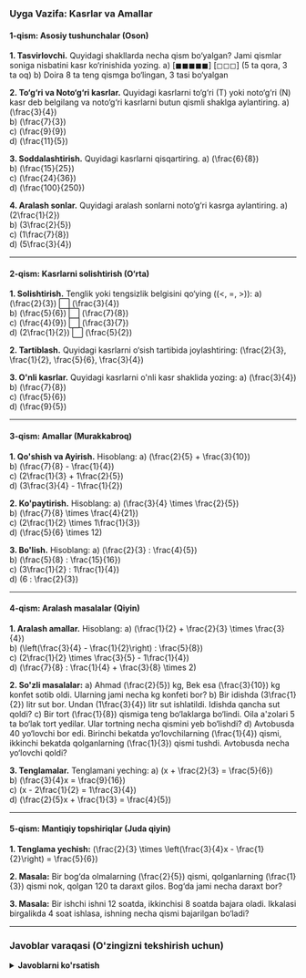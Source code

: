 ### **Uyga Vazifa: Kasrlar va Amallar**

#### **1-qism: Asosiy tushunchalar (Oson)**

**1. Tasvirlovchi.** Quyidagi shakllarda necha qism bo‘yalgan? Jami qismlar soniga nisbatini kasr ko‘rinishida yozing.
a) [◼◼◼◼◼] [◻◻◻]   (5 ta qora, 3 ta oq)
b) Doira 8 ta teng qismga bo‘lingan, 3 tasi bo‘yalgan

**2. To‘g‘ri va Noto‘g‘ri kasrlar.** Quyidagi kasrlarni to‘g‘ri (T) yoki noto‘g‘ri (N) kasr deb belgilang va noto‘g‘ri kasrlarni butun qismli shaklga aylantiring.
a) \(\frac{3}{4}\)  
b) \(\frac{7}{3}\)  
c) \(\frac{9}{9}\)  
d) \(\frac{11}{5}\)

**3. Soddalashtirish.** Quyidagi kasrlarni qisqartiring.
a) \(\frac{6}{8}\)  
b) \(\frac{15}{25}\)  
c) \(\frac{24}{36}\)  
d) \(\frac{100}{250}\)

**4. Aralash sonlar.** Quyidagi aralash sonlarni noto‘g‘ri kasrga aylantiring.
a) \(2\frac{1}{2}\)  
b) \(3\frac{2}{5}\)  
c) \(1\frac{7}{8}\)  
d) \(5\frac{3}{4}\)

---

#### **2-qism: Kasrlarni solishtirish (O‘rta)**

**1. Solishtirish.** Tenglik yoki tengsizlik belgisini qo‘ying (\(<, =, >\)):
a) \(\frac{2}{3}\) ⬜ \(\frac{3}{4}\)  
b) \(\frac{5}{6}\) ⬜ \(\frac{7}{8}\)  
c) \(\frac{4}{9}\) ⬜ \(\frac{3}{7}\)  
d) \(2\frac{1}{2}\) ⬜ \(\frac{5}{2}\)

**2. Tartiblash.** Quyidagi kasrlarni o‘sish tartibida joylashtiring:
\(\frac{2}{3}, \frac{1}{2}, \frac{5}{6}, \frac{3}{4}\)

**3. O'nli kasrlar.** Quyidagi kasrlarni o'nli kasr shaklida yozing:
a) \(\frac{3}{4}\)  
b) \(\frac{7}{8}\)  
c) \(\frac{5}{6}\)  
d) \(\frac{9}{5}\)

---

#### **3-qism: Amallar (Murakkabroq)**

**1. Qo'shish va Ayirish.** Hisoblang:
a) \(\frac{2}{5} + \frac{3}{10}\)  
b) \(\frac{7}{8} - \frac{1}{4}\)  
c) \(2\frac{1}{3} + 1\frac{2}{5}\)  
d) \(3\frac{3}{4} - 1\frac{1}{2}\)

**2. Ko'paytirish.** Hisoblang:
a) \(\frac{3}{4} \times \frac{2}{5}\)  
b) \(\frac{7}{8} \times \frac{4}{21}\)  
c) \(2\frac{1}{2} \times 1\frac{1}{3}\)  
d) \(\frac{5}{6} \times 12\)

**3. Bo'lish.** Hisoblang:
a) \(\frac{2}{3} : \frac{4}{5}\)  
b) \(\frac{5}{8} : \frac{15}{16}\)  
c) \(3\frac{1}{2} : 1\frac{1}{4}\)  
d) \(6 : \frac{2}{3}\)

---

#### **4-qism: Aralash masalalar (Qiyin)**

**1. Aralash amallar.** Hisoblang:
a) \(\frac{1}{2} + \frac{2}{3} \times \frac{3}{4}\)  
b) \(\left(\frac{3}{4} - \frac{1}{2}\right) : \frac{5}{8}\)  
c) \(2\frac{1}{2} \times \frac{3}{5} - 1\frac{1}{4}\)  
d) \(\frac{7}{8} : \frac{1}{4} + \frac{3}{8} \times 2\)

**2. So'zli masalalar:**
a) Ahmad \(\frac{2}{5}\) kg, Bek esa \(\frac{3}{10}\) kg konfet sotib oldi. Ularning jami necha kg konfeti bor?
b) Bir idishda \(3\frac{1}{2}\) litr sut bor. Undan \(1\frac{3}{4}\) litr sut ishlatildi. Idishda qancha sut qoldi?
c) Bir tort \(\frac{1}{8}\) qismiga teng bo‘laklarga bo‘lindi. Oila a'zolari 5 ta bo‘lak tort yedilar. Ular tortning necha qismini yeb bo‘lishdi?
d) Avtobusda 40 yo‘lovchi bor edi. Birinchi bekatda yo‘lovchilarning \(\frac{1}{4}\) qismi, ikkinchi bekatda qolganlarning \(\frac{1}{3}\) qismi tushdi. Avtobusda necha yo‘lovchi qoldi?

**3. Tenglamalar.** Tenglamani yeching:
a) \(x + \frac{2}{3} = \frac{5}{6}\)  
b) \(\frac{3}{4}x = \frac{9}{16}\)  
c) \(x - 2\frac{1}{2} = 1\frac{3}{4}\)  
d) \(\frac{2}{5}x + \frac{1}{3} = \frac{4}{5}\)

---

#### **5-qism: Mantiqiy topshiriqlar (Juda qiyin)**

**1. Tenglama yechish:**
\(\frac{2}{3} \times \left(\frac{3}{4}x - \frac{1}{2}\right) = \frac{5}{6}\)

**2. Masala:** Bir bog‘da olmalarning \(\frac{2}{5}\) qismi, qolganlarning \(\frac{1}{3}\) qismi nok, qolgan 120 ta daraxt gilos. Bog‘da jami necha daraxt bor?

**3. Masala:** Bir ishchi ishni 12 soatda, ikkinchisi 8 soatda bajara oladi. Ikkalasi birgalikda 4 soat ishlasa, ishning necha qismi bajarilgan bo‘ladi?

---

### **Javoblar varaqasi (O'zingizni tekshirish uchun)**

<details>
<summary><strong>Javoblarni ko'rsatish</strong></summary>

**1-qism:**
1. a) \(\frac{5}{8}\) b) \(\frac{3}{8}\)
2. a) T b) N (\(2\frac{1}{3}\)) c) N (1) d) N (\(2\frac{1}{5}\))
3. a) \(\frac{3}{4}\) b) \(\frac{3}{5}\) c) \(\frac{2}{3}\) d) \(\frac{2}{5}\)
4. a) \(\frac{5}{2}\) b) \(\frac{17}{5}\) c) \(\frac{15}{8}\) d) \(\frac{23}{4}\)

**2-qism:**
1. a) \(<\) b) \(<\) c) \(>\) d) \(=\)
2. \(\frac{1}{2} < \frac{2}{3} < \frac{3}{4} < \frac{5}{6}\)
3. a) 0.75 b) 0.875 c) 0.833... d) 1.8

**3-qism:**
1. a) \(\frac{7}{10}\) b) \(\frac{5}{8}\) c) \(3\frac{11}{15}\) d) \(2\frac{1}{4}\)
2. a) \(\frac{3}{10}\) b) \(\frac{1}{6}\) c) \(3\frac{1}{3}\) d) 10
3. a) \(\frac{5}{6}\) b) \(\frac{2}{3}\) c) \(2\frac{4}{5}\) d) 9

**4-qism:**
1. a) 1 b) \(\frac{2}{5}\) c) \(\frac{1}{4}\) d) \(3\frac{3}{4}\)
2. a) \(\frac{7}{10}\) kg b) \(1\frac{3}{4}\) L c) \(\frac{5}{8}\) d) 20 yo‘lovchi
3. a) \(x = \frac{1}{6}\) b) \(x = \frac{3}{4}\) c) \(x = 4\frac{1}{4}\) d) \(x = 1\frac{1}{6}\)

**5-qism:**
1. \(x = 2\)
2. Jami 300 daraxt
3. Ishning \(\frac{5}{6}\) qismi bajarilgan

</details>

